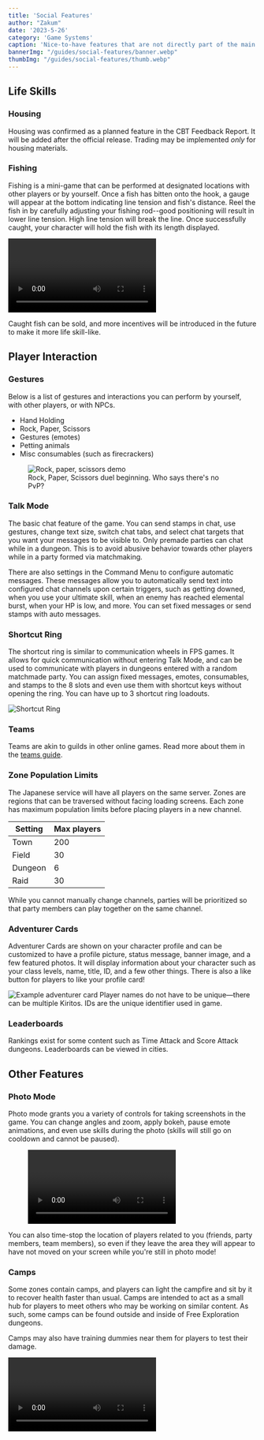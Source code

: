 ```yaml
---
title: 'Social Features'
author: "Zakum"
date: '2023-5-26'
category: 'Game Systems'
caption: 'Nice-to-have features that are not directly part of the main gameplay loop.'
bannerImg: "/guides/social-features/banner.webp"
thumbImg: "/guides/social-features/thumb.webp"
---
```


<script>
    import Video from '$lib/components/Video.svelte';
    import StickyNote from '$lib/components/StickyNote.svelte';
    // TODO 今すぐパーティ 1:17:55 on dev stream
</script>

## Life Skills
### Housing
Housing was confirmed as a planned feature in the CBT Feedback Report. It will be added after the official release. Trading may be implemented *only* for housing materials.

### Fishing
Fishing is a mini-game that can be performed at designated locations with other players or by yourself. Once a fish has bitten onto the hook, a gauge will appear at the bottom indicating line tension and fish's distance. Reel the fish in by carefully adjusting your fishing rod--good positioning will result in lower line tension. High line tension will break the line. Once successfully caught, your character will hold the fish with its length displayed.

<Video 
    title="Camps, as shown in an official livestream" 
    id="sH2B1ncdEWM?start=1361"
    bleed
/>

Caught fish can be sold, and more incentives will be introduced in the future to make it more life skill-like.

## Player Interaction
### Gestures
Below is a list of gestures and interactions you can perform by yourself, with other players, or with NPCs.
- Hand Holding
- Rock, Paper, Scissors
- Gestures (emotes)
- Petting animals
- Misc consumables (such as firecrackers)

<figure class="full-bleed">
    <img src="/guides/social-features/rps.jpg" alt="Rock, paper, scissors demo">
    <figcaption>Rock, Paper, Scissors duel beginning. Who says there's no PvP?</figcaption>
</figure>

### Talk Mode
The basic chat feature of the game. You can send stamps in chat, use gestures, change text size, switch chat tabs, and select chat targets that you want your messages to be visible to. 
<StickyNote type="note">
    Only premade parties can chat while in a dungeon. This is to avoid abusive behavior towards other players while in a party formed via matchmaking.
</StickyNote>

There are also settings in the Command Menu to configure automatic messages. These messages allow you to automatically send text into configured chat channels upon certain triggers, such as getting downed, when you use your ultimate skill, when an enemy has reached elemental burst, when your HP is low, and more. You can set fixed messages or send stamps with auto messages.

### Shortcut Ring
The shortcut ring is similar to communication wheels in FPS games. It allows for quick communication without entering Talk Mode, and can be used to communicate with players in dungeons entered with a random matchmade party. You can assign fixed messages, emotes, consumables, and stamps to the 8 slots and even use them with shortcut keys without opening the ring. You can have up to 3 shortcut ring loadouts.

![Shortcut Ring](/guides/social-features/shortcutring.webp)

### Teams
Teams are akin to guilds in other online games. Read more about them in the [teams guide](/guides/teams).

### Zone Population Limits
The Japanese service will have all players on the same server. Zones are regions that can be traversed without facing loading screens. Each zone has maximum population limits before placing players in a new channel. 

| Setting | Max players  |
|---------|--------------|
| Town    | 200          |
| Field   | 30           |
| Dungeon | 6            |
| Raid    | 30           |

<StickyNote type="tip">
    While you cannot manually change channels, parties will be prioritized so that party members can play together on the same channel.
</StickyNote>

### Adventurer Cards
Adventurer Cards are shown on your character profile and can be customized to have a profile picture, status message, banner image, and a few featured photos. It will display information about your character such as your class levels, name, title, ID, and a few other things. There is also a like button for players to like your profile card!

<img src="/guides/social-features/playercard.webp" alt="Example adventurer card">

<StickyNote type="tip">
    Player names do not have to be unique—there can be multiple Kiritos. IDs are the unique identifier used in game.
</StickyNote>

### Leaderboards
Rankings exist for some content such as Time Attack and Score Attack dungeons. Leaderboards can be viewed in cities.

## Other Features
### Photo Mode
Photo mode grants you a variety of controls for taking screenshots in the game. You can change angles and zoom, apply bokeh, pause emote animations, and even use skills during the photo (skills will still go on cooldown and cannot be paused). 

<figure class="full-bleed">
    <Video 
        title="Photo Mode" 
        id="CyZMoirhGzU?start=12238"
        bleed
        style="margin: 0"
    />
    <figcaption>Basic demonstration of Photo Mode and setting Adventurer Card pictures.</figcaption>
</figure>
 
You can also time-stop the location of players related to you (friends, party members, team members), so even if they leave the area they will appear to have not moved on your screen while you're still in photo mode!

### Camps
Some zones contain camps, and players can light the campfire and sit by it to recover health faster than usual. Camps are intended to act as a small hub for players to meet others who may be working on similar content. As such, some camps can be found outside and inside of Free Exploration dungeons. 

Camps may also have training dummies near them for players to test their damage. 

<Video 
    title="Camps, as shown in an official livestream" 
    id="sH2B1ncdEWM?start=1864"
    bleed
/>